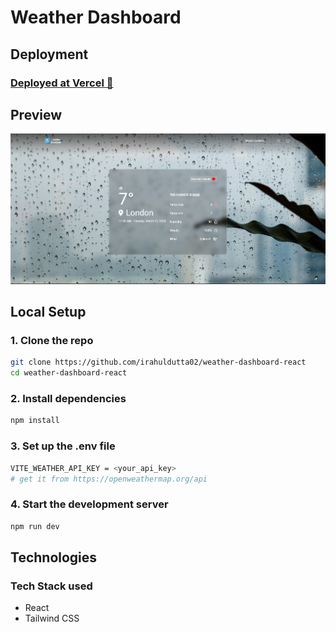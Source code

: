 # Weather Dashboard

## Deployment

### [Deployed at Vercel 🔗](https://weather-dashboard-react-one.vercel.app/)

## Preview

![](./docs/assets/01.png)

## Local Setup

### 1. Clone the repo

```bash
git clone https://github.com/irahuldutta02/weather-dashboard-react
cd weather-dashboard-react
```

### 2. Install dependencies

```bash
npm install
```

### 3. Set up the .env file

```bash
VITE_WEATHER_API_KEY = <your_api_key>
# get it from https://openweathermap.org/api
```

### 4. Start the development server

```bash
npm run dev
```

## Technologies 

### Tech Stack used
- React
- Tailwind CSS



